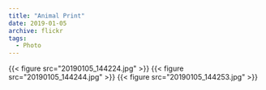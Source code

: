 ```yaml
---
title: "Animal Print"
date: 2019-01-05
archive: flickr
tags: 
  - Photo
---
```


{{< figure src="20190105_144224.jpg" >}}
{{< figure src="20190105_144244.jpg" >}}
{{< figure src="20190105_144253.jpg" >}}